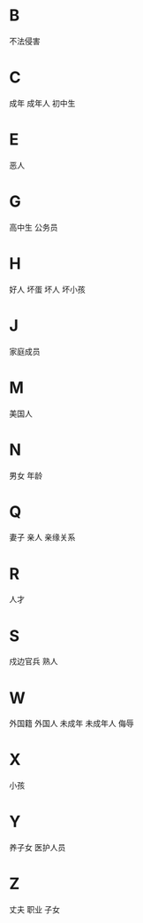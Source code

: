 
# B

不法侵害

# C

成年
成年人
初中生

# E

恶人

# G

高中生
公务员

# H

好人
坏蛋
坏人
坏小孩

# J

家庭成员

# M

美国人

# N

男女
年龄

# Q

妻子
亲人
亲缘关系

# R

人才

# S

戍边官兵
熟人

# W

外国籍
外国人
未成年
未成年人
侮辱

# X

小孩

# Y

养子女
医护人员

# Z

丈夫
职业
子女

